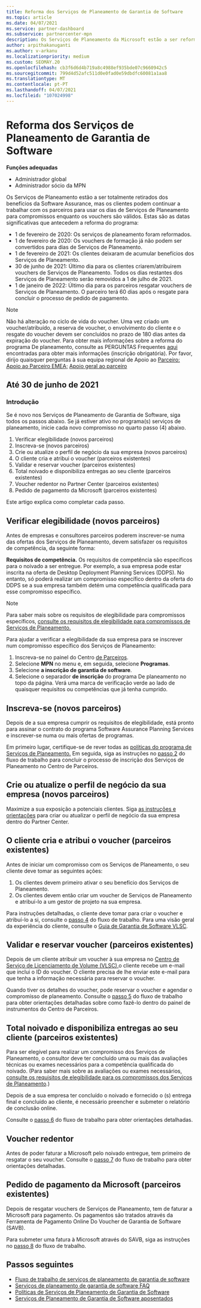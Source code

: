 ```yaml
---
title: Reforma dos Serviços de Planeamento de Garantia de Software
ms.topic: article
ms.date: 04/07/2021
ms.service: partner-dashboard
ms.subservice: partnercenter-mpn
description: Os Serviços de Planeamento da Microsoft estão a ser reformados.
author: arpithakanuganti
ms.author: v-arkanu
ms.localizationpriority: medium
ms.custom: SEOMAY.20
ms.openlocfilehash: cb3f6d6d4b719a8c4988ef935bde07c9660942c5
ms.sourcegitcommit: 799d4d52afc511d0e0fad0e59dbdfc60081a1aa8
ms.translationtype: MT
ms.contentlocale: pt-PT
ms.lasthandoff: 04/07/2021
ms.locfileid: "107024998"
---
```

# <a name="software-assurance-planning-services-retirement"></a>Reforma dos Serviços de Planeamento de Garantia de Software

**Funções adequadas**

- Administrador global
- Administrador sócio da MPN


Os Serviços de Planeamento estão a ser totalmente retirados dos benefícios da Software Assurance, mas os clientes podem continuar a trabalhar com os parceiros para usar os dias de Serviços de Planeamento para compromissos enquanto os vouchers são válidos. Estas são as datas significativas que antecedem a reforma do programa: 

- 1 de fevereiro de 2020: Os serviços de planeamento foram reformados.  
- 1 de fevereiro de 2020: Os vouchers de formação já não podem ser convertidos para dias de Serviços de Planeamento.  
- 1 de fevereiro de 2021: Os clientes deixaram de acumular benefícios dos Serviços de Planeamento. 
- 30 de junho de 2021: Último dia para os clientes criarem/atribuirem vouchers de Serviços de Planeamento. Todos os dias restantes dos Serviços de Planeamento serão removidos a 1 de julho de 2021.
- 1 de janeiro de 2022: Último dia para os parceiros resgatar vouchers de Serviços de Planeamento. O parceiro terá 60 dias após o resgate para concluir o processo de pedido de pagamento.  

>[!NOTE]
>Não há alteração no ciclo de vida do voucher. Uma vez criado um voucher/atribuído, a reserva de voucher, o envolvimento do cliente e o resgate do voucher devem ser concluídos no prazo de 180 dias antes da expiração do voucher.  Para obter mais informações sobre a reforma do programa De planeamento, consulte as PERGUNTAS Frequentes [aqui](https://partner.microsoft.com/resources/collection/software-assurance-benefit-changes#/) encontradas para obter mais informações (inscrição obrigatória).  Por favor, dirijo quaisquer perguntas à sua equipa regional de Apoio ao [Parceiro: Apoio ao Parceiro EMEA;](mailto:savoucher@msdirectservices.com) [Apoio geral ao parceiro](https://partner.microsoft.com/dashboard/support/servicerequests)

## <a name="until-june-30-2021"></a>Até 30 de junho de 2021

### <a name="get-started"></a>Introdução

Se é novo nos Serviços de Planeamento de Garantia de Software, siga todos os passos abaixo. Se já estiver ativo no programa(s) serviços de planeamento, inicie cada novo compromisso no quarto passo (4) abaixo.

1. Verificar elegibilidade (novos parceiros)
2. Inscreva-se (novos parceiros)
3. Crie ou atualize o perfil de negócio da sua empresa (novos parceiros)
4. O cliente cria e atribui o voucher (parceiros existentes)
5. Validar e reservar voucher (parceiros existentes)
6. Total noivado e disponibiliza entregas ao seu cliente (parceiros existentes)
7. Voucher redentor no Partner Center (parceiros existentes)
8. Pedido de pagamento da Microsoft (parceiros existentes)

Este artigo explica como completar cada passo.

## <a name="verify-eligibility-new-partners"></a>Verificar elegibilidade (novos parceiros)

Antes de empresas e consultores parceiros poderem inscrever-se numa das ofertas dos Serviços de Planeamento, devem satisfazer os requisitos de competência, da seguinte forma:

**Requisitos de competência.** Os requisitos de competência são específicos para o noivado a ser entregue. Por exemplo, a sua empresa pode estar inscrita na oferta de Desktop Deployment Planning Services (DDPS). No entanto, só poderá realizar um compromisso específico dentro da oferta do DDPS se a sua empresa também detém uma competência qualificada para esse compromisso específico.

>[!NOTE]
> Para saber mais sobre os requisitos de elegibilidade para compromissos específicos, [consulte os requisitos de elegibilidade para compromissos de Serviços de Planeamento.](software-assurance-dps-requirements.md)

Para ajudar a verificar a elegibilidade da sua empresa para se inscrever num compromisso específico dos Serviços de Planeamento:

1. Inscreva-se no painel do Centro [de Parceiros](https://partner.microsoft.com/dashboard/home).
2. Selecione **MPN** no menu e, em seguida, selecione **Programas**.
3. Selecione **a inscrição de garantia de software**.
4. Selecione o separador **de inscrição** do programa De planeamento no topo da página. Verá uma marca de verificação verde ao lado de quaisquer requisitos ou competências que já tenha cumprido.

## <a name="enroll-new-partners"></a>Inscreva-se (novos parceiros)

Depois de a sua empresa cumprir os requisitos de elegibilidade, está pronto para assinar o contrato do programa Software Assurance Planning Services e inscrever-se numa ou mais ofertas de programas.

Em primeiro lugar, certifique-se de rever todas as [políticas do programa de Serviços de Planeamento.](https://go.microsoft.com/fwlink/?linkid=2115984) Em seguida, siga as instruções no [passo 2](https://go.microsoft.com/fwlink/?linkid=2115983) do fluxo de trabalho para concluir o processo de inscrição dos Serviços de Planeamento no Centro de Parceiros.


## <a name="create-or-update-your-companys-business-profile-new-partners"></a>Crie ou atualize o perfil de negócio da sua empresa (novos parceiros)

Maximize a sua exposição a potenciais clientes. Siga [as instruções e orientações](create-a-marketing-profile.md) para criar ou atualizar o perfil de negócio da sua empresa dentro do Partner Center.

## <a name="customer-creates-and-assigns-voucher-existing-partners"></a>O cliente cria e atribui o voucher (parceiros existentes)

Antes de iniciar um compromisso com os Serviços de Planeamento, o seu cliente deve tomar as seguintes ações:

1. Os clientes devem primeiro ativar o seu benefício dos Serviços de Planeamento.
2. Os clientes devem então criar um voucher de Serviços de Planeamento e atribuí-lo a um gestor de projeto na sua empresa.

Para instruções detalhadas, o cliente deve tomar para criar o voucher e atribuí-lo a si, consulte o [passo 4](https://go.microsoft.com/fwlink/?linkid=2115983) do fluxo de trabalho. Para uma visão geral da experiência do cliente, consulte o [Guia de Garantia de Software VLSC](https://download.microsoft.com/download/A/7/D/A7D04694-1B1E-4B18-918F-0EDCD43BA2E5/VLSC-Software-Assurance-Guide_en-US.pdf).

## <a name="validate-and-reserve-voucher-existing-partners"></a>Validar e reservar voucher (parceiros existentes)

Depois de um cliente atribuir um voucher à sua empresa no [Centro de Serviço de Licenciamento de Volume (VLSC),](https://www.microsoft.com/Licensing/servicecenter/default.aspx)o cliente recebe um e-mail que inclui o ID do voucher. O cliente precisa de lhe enviar este e-mail para que tenha a informação necessária para reservar o voucher.

Quando tiver os detalhes do voucher, pode reservar o voucher e agendar o compromisso de planeamento. Consulte o [passo 5](https://go.microsoft.com/fwlink/?linkid=2115983) do fluxo de trabalho para obter orientações detalhadas sobre como fazê-lo dentro do painel de instrumentos do Centro de Parceiros.

## <a name="complete-engagement-and-provide-deliverables-to-your-customer-existing-partners"></a>Total noivado e disponibiliza entregas ao seu cliente (parceiros existentes)

Para ser elegível para realizar um compromisso dos Serviços de Planeamento, o consultor deve ter concluído uma ou mais das avaliações técnicas ou exames necessários para a competência qualificada do noivado. (Para saber mais sobre as avaliações ou exames necessários, [consulte os requisitos de elegibilidade para os compromissos dos Serviços de Planeamento](software-assurance-dps-requirements.md).)

Depois de a sua empresa ter concluído o noivado e fornecido o (s) entrega final e concluído ao cliente, é necessário preencher e submeter o relatório de conclusão online.

Consulte o [passo 6](https://go.microsoft.com/fwlink/?linkid=2115983) do fluxo de trabalho para obter orientações detalhadas.

## <a name="redeem-voucher"></a>Voucher redentor

Antes de poder faturar a Microsoft pelo noivado entregue, tem primeiro de resgatar o seu voucher. Consulte o [passo 7](https://go.microsoft.com/fwlink/?linkid=2115983) do fluxo de trabalho para obter orientações detalhadas.

## <a name="request-payment-from-microsoft-existing-partners"></a>Pedido de pagamento da Microsoft (parceiros existentes)

Depois de resgatar vouchers de Serviços de Planeamento, tem de faturar a Microsoft para pagamento. Os pagamentos são tratados através da Ferramenta de Pagamento Online Do Voucher de Garantia de Software (SAVB).

Para submeter uma fatura à Microsoft através do SAVB, siga as instruções no [passo 8](https://go.microsoft.com/fwlink/?linkid=2115983) do fluxo de trabalho.

## <a name="next-steps"></a>Passos seguintes

- [Fluxo de trabalho de serviços de planeamento de garantia de software](https://go.microsoft.com/fwlink/?linkid=2115983)
- [Serviços de planeamento de garantia de software FAQ](https://go.microsoft.com/fwlink/?linkid=2116077)
- [Políticas de Serviços de Planeamento de Garantia de Software](https://go.microsoft.com/fwlink/?linkid=2115984)
- [Serviços de Planeamento de Garantia de Software aposentados](https://query.prod.cms.rt.microsoft.com/cms/api/am/binary/RE4sln9)
